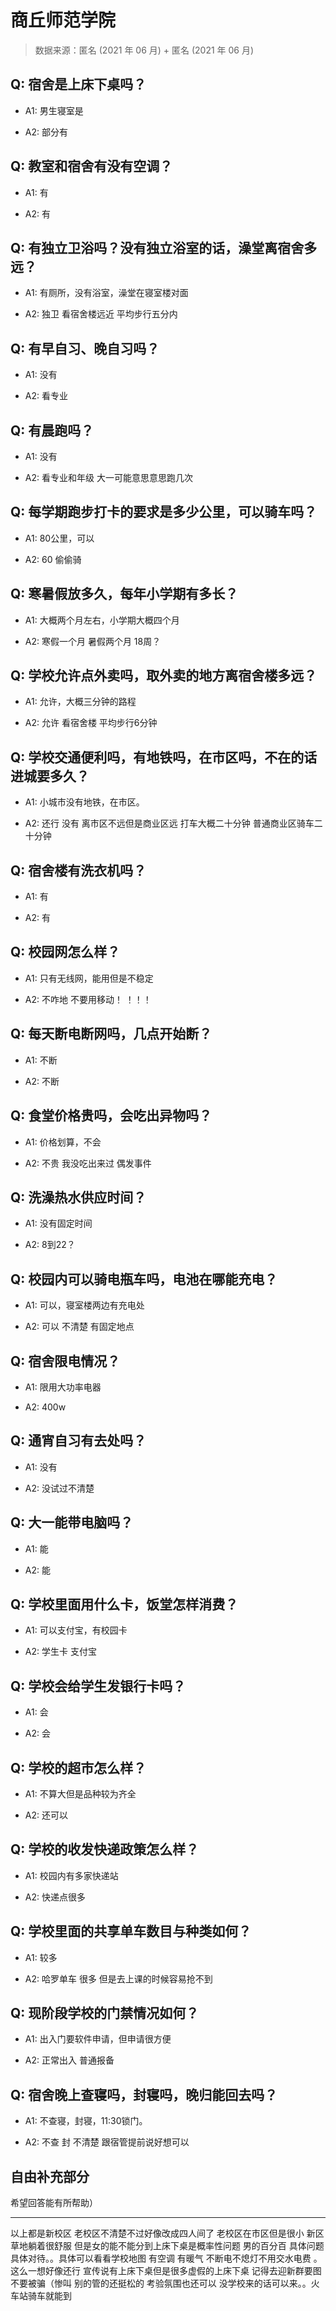 # 商丘师范学院

> 数据来源：匿名 (2021 年 06 月) + 匿名 (2021 年 06 月)

## Q: 宿舍是上床下桌吗？

- A1: 男生寝室是

- A2: 部分有

## Q: 教室和宿舍有没有空调？

- A1: 有

- A2: 有

## Q: 有独立卫浴吗？没有独立浴室的话，澡堂离宿舍多远？

- A1: 有厕所，没有浴室，澡堂在寝室楼对面

- A2: 独卫 看宿舍楼远近 平均步行五分内

## Q: 有早自习、晚自习吗？

- A1: 没有

- A2: 看专业

## Q: 有晨跑吗？

- A1: 没有

- A2: 看专业和年级 大一可能意思意思跑几次

## Q: 每学期跑步打卡的要求是多少公里，可以骑车吗？

- A1: 80公里，可以

- A2: 60 偷偷骑

## Q: 寒暑假放多久，每年小学期有多长？

- A1: 大概两个月左右，小学期大概四个月

- A2: 寒假一个月 暑假两个月  18周？

## Q: 学校允许点外卖吗，取外卖的地方离宿舍楼多远？

- A1: 允许，大概三分钟的路程

- A2: 允许 看宿舍楼 平均步行6分钟

## Q: 学校交通便利吗，有地铁吗，在市区吗，不在的话进城要多久？

- A1: 小城市没有地铁，在市区。

- A2: 还行 没有 离市区不远但是商业区远 打车大概二十分钟 普通商业区骑车二十分钟

## Q: 宿舍楼有洗衣机吗？

- A1: 有

- A2: 有

## Q: 校园网怎么样？

- A1: 只有无线网，能用但是不稳定

- A2: 不咋地 不要用移动！ ！！！

## Q: 每天断电断网吗，几点开始断？

- A1: 不断

- A2: 不断

## Q: 食堂价格贵吗，会吃出异物吗？

- A1: 价格划算，不会

- A2: 不贵 我没吃出来过 偶发事件

## Q: 洗澡热水供应时间？

- A1: 没有固定时间

- A2: 8到22？

## Q: 校园内可以骑电瓶车吗，电池在哪能充电？

- A1: 可以，寝室楼两边有充电处

- A2: 可以 不清楚 有固定地点

## Q: 宿舍限电情况？

- A1: 限用大功率电器

- A2: 400w

## Q: 通宵自习有去处吗？

- A1: 没有

- A2: 没试过不清楚

## Q: 大一能带电脑吗？

- A1: 能

- A2: 能

## Q: 学校里面用什么卡，饭堂怎样消费？

- A1: 可以支付宝，有校园卡

- A2: 学生卡 支付宝

## Q: 学校会给学生发银行卡吗？

- A1: 会

- A2: 会

## Q: 学校的超市怎么样？

- A1: 不算大但是品种较为齐全

- A2: 还可以

## Q: 学校的收发快递政策怎么样？

- A1: 校园内有多家快递站

- A2: 快递点很多

## Q: 学校里面的共享单车数目与种类如何？

- A1: 较多

- A2: 哈罗单车  很多 但是去上课的时候容易抢不到

## Q: 现阶段学校的门禁情况如何？

- A1: 出入门要软件申请，但申请很方便

- A2: 正常出入 普通报备

## Q: 宿舍晚上查寝吗，封寝吗，晚归能回去吗？

- A1: 不查寝，封寝，11:30锁门。

- A2: 不查 封 不清楚 跟宿管提前说好想可以

## 自由补充部分

希望回答能有所帮助）

***

以上都是新校区 老校区不清楚不过好像改成四人间了 老校区在市区但是很小 新区草地躺着很舒服 但是女的能不能分到上床下桌是概率性问题  男的百分百 具体问题具体对待。。具体可以看看学校地图 有空调 有暖气 不断电不熄灯不用交水电费 。这么一想好像还行 宣传说有上床下桌但是很多虚假的上床下桌 记得去迎新群要图 不要被骗（惨叫 别的管的还挺松的 考验氛围也还可以 没学校来的话可以来。。火车站骑车就能到